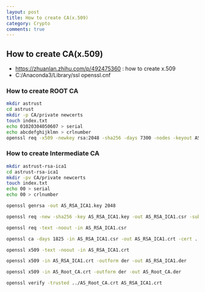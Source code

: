 ```yaml
---
layout: post
title: How to create CA(x.509)
category: Crypto
comments: true
---
```


## How to create CA(x.509)

 * https://zhuanlan.zhihu.com/p/492475360 : how to create x.509
 *    C:/Anaconda3/Library/ssl openssl.cnf

### How to create ROOT CA

```sh
mkdir astrust
cd astrust
mkdir -p CA/private newcerts
touch index.txt
echo 01020304050607 > serial
echo abcdefghijklmn > crlnumber
openssl req -x509 -newkey rsa:2048 -sha256 -days 7300 -nodes -keyout AS_Root_CA.key -out AS_Root_CA.crt -subj "/C=US/ST=TX/L=DAL/O=Security/OU=IT Department/CN=AS Root CA" -addext keyUsage=critical,cRLSign,keyCertSign,digitalSignature -addext basicConstraints=critical,CA:true,pathlen:3
```

### How to create Intermediate CA

```sh
mkdir astrust-rsa-ica1
cd astrust-rsa-ica1
mkdir -pv CA/private newcerts
touch index.txt
echo 00 > serial
echo 00 > crlnumber

openssl genrsa -out AS_RSA_ICA1.key 2048

openssl req -new -sha256 -key AS_RSA_ICA1.key -out AS_RSA_ICA1.csr -subj="/C=US/O=Security/CN=AS Secure RSA ICA1"

openssl req -text -noout -in AS_RSA_ICA1.csr

openssl ca -days 1825 -in AS_RSA_ICA1.csr -out AS_RSA_ICA1.crt -cert ../AS_Root_CA.crt -keyfile ../AS_Root_CA.key -create_serial -policy policy_anything

openssl x509 -text -noout -in AS_RSA_ICA1.crt

openssl x509 -in AS_RSA_ICA1.crt -outform der -out AS_RSA_ICA1.der

openssl x509 -in AS_Root_CA.crt -outform der -out AS_Root_CA.der

openssl verify -trusted ../AS_Root_CA.crt AS_RSA_ICA1.crt
```